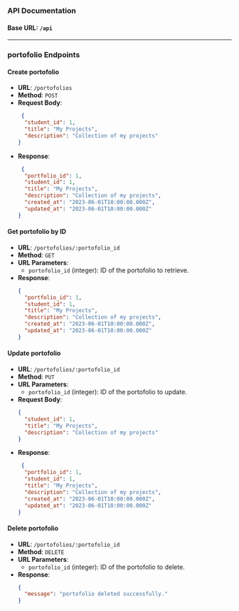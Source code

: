
### API Documentation

#### Base URL: `/api`
---

### portofolio Endpoints

#### Create portofolio
- **URL**: `/portofolios`
- **Method**: `POST`
- **Request Body**:
  ```json
   {
    "student_id": 1,
    "title": "My Projects",
    "description": "Collection of my projects"
  }
  ```
- **Response**:
  ```json
   {
    "portfolio_id": 1,
    "student_id": 1,
    "title": "My Projects",
    "description": "Collection of my projects",
    "created_at": "2023-06-01T10:00:00.000Z",
    "updated_at": "2023-06-01T10:00:00.000Z"
  }
  ```

#### Get portofolio by ID
- **URL**: `/portofolios/:portofolio_id`
- **Method**: `GET`
- **URL Parameters**:
  - `portofolio_id` (integer): ID of the portofolio to retrieve.
- **Response**:
  ```json
  {
    "portfolio_id": 1,
    "student_id": 1,
    "title": "My Projects",
    "description": "Collection of my projects",
    "created_at": "2023-06-01T10:00:00.000Z",
    "updated_at": "2023-06-01T10:00:00.000Z"
  }
  ```

#### Update portofolio
- **URL**: `/portofolios/:portofolio_id`
- **Method**: `PUT`
- **URL Parameters**:
  - `portofolio_id` (integer): ID of the portofolio to update.
- **Request Body**:
  ```json
  {
    "student_id": 1,
    "title": "My Projects",
    "description": "Collection of my projects"
  }
  ```
- **Response**:
  ```json
   {
    "portfolio_id": 1,
    "student_id": 1,
    "title": "My Projects",
    "description": "Collection of my projects",
    "created_at": "2023-06-01T10:00:00.000Z",
    "updated_at": "2023-06-01T10:00:00.000Z"
  }
  ```

#### Delete portofolio
- **URL**: `/portofolios/:portofolio_id`
- **Method**: `DELETE`
- **URL Parameters**:
  - `portofolio_id` (integer): ID of the portofolio to delete.
- **Response**:
  ```json
  {
    "message": "portofolio deleted successfully."
  }
  ```
